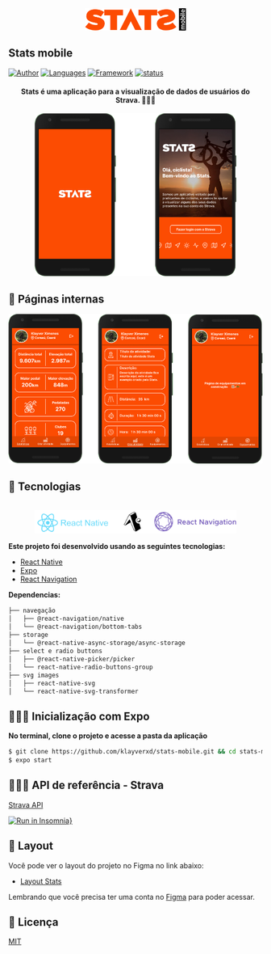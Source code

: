 <div align="center">
  <img src=".github/stats-header-mobile.png" alt="Stats logo" width="200px">
</div>

## Stats mobile

[![Author](https://img.shields.io/badge/author-klayverxd-FEDE00?style=flat-square)](https://github.com/klayverxd)
[![Languages](https://img.shields.io/github/languages/count/klayverxd/stats-mobile?color=%009C3B&style=flat-square)](#)
[![Framework](https://img.shields.io/badge/lib-ReactNative-61DAFB?style=flat-square)](https://reactjs.org)
[![status](https://img.shields.io/badge/Status-Em%20desenvolvimento-FC4C02?style=flat-square)](https://vercel.com/)

<h4 align="center">
  Stats é uma aplicação para a visualização de dados de usuários do Strava. 🚵🏽‍♂️
</h4>

<div align="center">
  <img width="400px" src=".github/home-pages.png" alt="Stats home preview">
</div>

## 📱 Páginas internas
<div align="center">
  <img width="580px" src=".github/main-pages.png" alt="Stats main pages preview">
</div>

## 🧪 Tecnologias
<div align="center">
  <br />
  <img width="400px" src=".github/tech-logos.png" alt="Tecnologias usadas">
</div>

**Este projeto foi desenvolvido usando as seguintes tecnologias:**

- [React Native](https://reactnative.dev)
- [Expo](https://expo.dev)
- [React Navigation](https://reactnavigation.org)

**Dependencias:**
```
├── navegação
│   ├── @react-navigation/native
│   └── @react-navigation/bottom-tabs
├── storage
│   └── @react-native-async-storage/async-storage
├── select e radio buttons
│   ├── @react-native-picker/picker
│   └── react-native-radio-buttons-group
├── svg images
│   ├── react-native-svg
│   └── react-native-svg-transformer
```

## 👨🏽‍💻 Inicialização com Expo

**No terminal, clone o projeto e acesse a pasta da aplicação**

```bash
$ git clone https://github.com/klayverxd/stats-mobile.git && cd stats-mobile
$ expo start
```

## 🚴🏽‍♂️ API de referência - Strava

[Strava API](https://developers.strava.com/docs/reference/)

[![Run in Insomnia}](https://insomnia.rest/images/run.svg)](https://insomnia.rest/run/?label=Strava%20API&uri=https%3A%2F%2Fraw.githubusercontent.com%2FKlayverx%2Fstats%2Fmaster%2Fstrava-api.json)

## 🔖 Layout

Você pode ver o layout do projeto no Figma no link abaixo:

- [Layout Stats](https://www.figma.com/file/6N8Nvz5j3lWwAnEXITIZw6/STATS?node-id=0%3A1) 

Lembrando que você precisa ter uma conta no [Figma](http://figma.com/) para poder acessar.

## 📝 Licença

[MIT](https://choosealicense.com/licenses/mit/)
